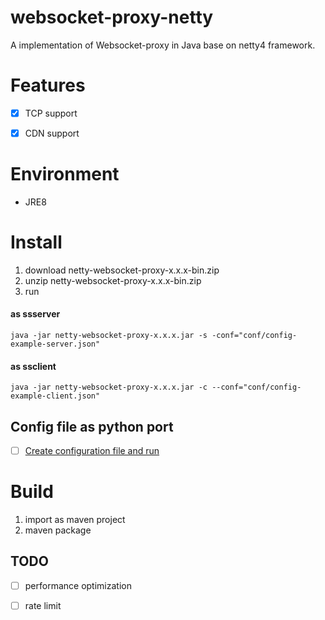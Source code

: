 # websocket-proxy-netty
A  implementation of Websocket-proxy in Java base on netty4 framework.

# Features

- [x] TCP support
- [x] CDN support


# Environment
* JRE8

# Install
1. download netty-websocket-proxy-x.x.x-bin.zip
2. unzip netty-websocket-proxy-x.x.x-bin.zip
3. run
#### as ssserver
```
java -jar netty-websocket-proxy-x.x.x.jar -s -conf="conf/config-example-server.json"
```
#### as ssclient
```
java -jar netty-websocket-proxy-x.x.x.jar -c --conf="conf/config-example-client.json"
```

## Config file as python port
* [ ] [Create configuration file and run](none)

# Build
1. import as maven project
2. maven package

## TODO
* [ ] performance optimization
* [ ] rate limit

